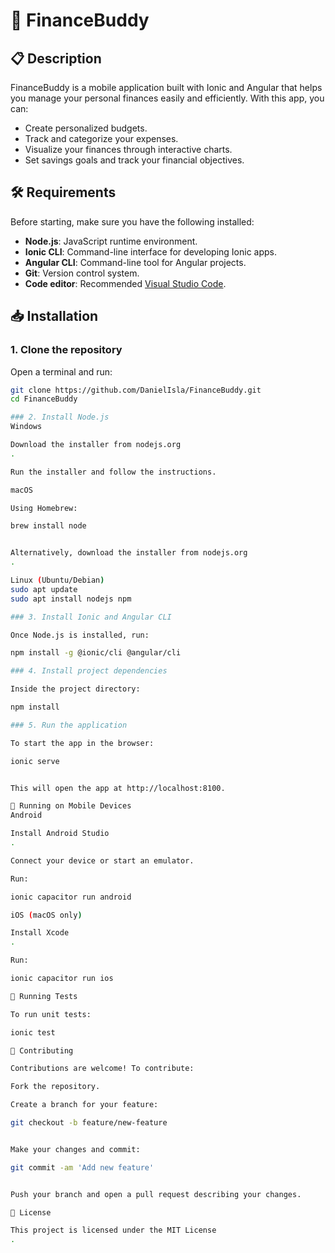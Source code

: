 # 🧾 FinanceBuddy

## 📋 Description

FinanceBuddy is a mobile application built with Ionic and Angular that helps you manage your personal finances easily and efficiently. With this app, you can:

- Create personalized budgets.
- Track and categorize your expenses.
- Visualize your finances through interactive charts.
- Set savings goals and track your financial objectives.

## 🛠 Requirements

Before starting, make sure you have the following installed:

- **Node.js**: JavaScript runtime environment.
- **Ionic CLI**: Command-line interface for developing Ionic apps.
- **Angular CLI**: Command-line tool for Angular projects.
- **Git**: Version control system.
- **Code editor**: Recommended [Visual Studio Code](https://code.visualstudio.com/).

## 📥 Installation

### 1. Clone the repository

Open a terminal and run:

```bash
git clone https://github.com/DanielIsla/FinanceBuddy.git
cd FinanceBuddy

### 2. Install Node.js
Windows

Download the installer from nodejs.org
.

Run the installer and follow the instructions.

macOS

Using Homebrew:

brew install node


Alternatively, download the installer from nodejs.org
.

Linux (Ubuntu/Debian)
sudo apt update
sudo apt install nodejs npm

### 3. Install Ionic and Angular CLI

Once Node.js is installed, run:

npm install -g @ionic/cli @angular/cli

### 4. Install project dependencies

Inside the project directory:

npm install

### 5. Run the application

To start the app in the browser:

ionic serve


This will open the app at http://localhost:8100.

📱 Running on Mobile Devices
Android

Install Android Studio
.

Connect your device or start an emulator.

Run:

ionic capacitor run android

iOS (macOS only)

Install Xcode
.

Run:

ionic capacitor run ios

🧪 Running Tests

To run unit tests:

ionic test

📄 Contributing

Contributions are welcome! To contribute:

Fork the repository.

Create a branch for your feature:

git checkout -b feature/new-feature


Make your changes and commit:

git commit -am 'Add new feature'


Push your branch and open a pull request describing your changes.

📄 License

This project is licensed under the MIT License
.
